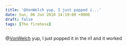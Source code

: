```yaml
---
title: '@VonWelch yup, I just popped i...'
date: Sun, 06 Jun 2010 14:19:00 +0000
draft: false
tags: [The firehose]
---
```


@[VonWelch](http://twitter.com/VonWelch) yup, I just popped it in the n1 and it worked
